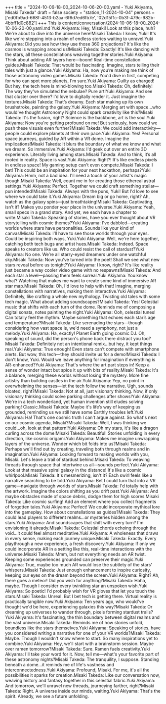 +++
title = "2024-10-06-18-00_2024-10-06-20-00.yaml - Yuki Akiyama, Misaki Takeda"
draft = false
society = "station_11-2024-10-04"
persons = ['ed0fb9ad-668f-4513-b2aa-6f6d7ed6fb7e', '02d15f1c-0b3f-479c-982b-4bbff1d0c882']
+++
This is content/conversation/2024-10-06-18-00_2024-10-06-20-00.yaml.md
Yuki Akiyama: Hey, Misaki! Look at this place, huh? We're about to dive into the universe here!Misaki Takeda: I know, Yuki! It's like we're stepping into a realm of endless stories waiting to unravel.Yuki Akiyama: Did you see how they use those 360 projections? It's like the cosmos is wrapping around us!Misaki Takeda: Exactly! It's like dancing with the stars, all these constellations weaving together stories.Yuki Akiyama: Think about adding AR layers here—boom! Real-time constellation guides.Misaki Takeda: That would be fascinating. Imagine, stars telling their tales with just a glance.Yuki Akiyama: Ha, now you’re making me think of those astronomy video games.Misaki Takeda: You'd dive in first, competing for who can spot more planets, I'm sure.Yuki Akiyama: Guilty as charged! But hey, the tech here is mind-blowing too.Misaki Takeda: Oh, definitely! The way they've simulated the nebulae? Pure art!Yuki Akiyama: And see that cluster over there? I'd love to digitally render it. Just imagine the textures.Misaki Takeda: That’s dreamy. Each star making up its own brushstroke, painting the galaxy.Yuki Akiyama: Merging art with space...who would've thought Astronomy Night could spark creativity like this?Misaki Takeda: It's the fusion, right? Science is the backbone, art is the soul.Yuki Akiyama: Now you're getting profound on me! But seriously, how could we push these visuals even further?Misaki Takeda: We could add interactivity—people could explore planets at their own pace.Yuki Akiyama: Yes! Personal space journeys, guided by AR within a VR dome. Imagine the implications!Misaki Takeda: It blurs the boundary of what we know and what we dream. So immersive.Yuki Akiyama: I'd geek out over an entire 3D experience. Literally living among stars.Misaki Takeda: And to think, it’s all rooted in reality. Space is vast.Yuki Akiyama: Right?! It's like endless pixels in endless space! My gaming setup can't even compete.Misaki Takeda: I bet! This could be an inspiration for your next hackathon, perhaps?Yuki Akiyama: Hmm, not a bad idea. I'll need a touch of your artist's magic though.Misaki Takeda: Well, count me in for creating those ethereal astral settings.Yuki Akiyama: Perfect. Together we could craft something stellar—pun intended!Misaki Takeda: Always with the puns, Yuki! But I'd love to see where we could take it.Yuki Akiyama: Dream big or go home, right? Ah, watch as the galaxy spins—just breathtaking!Misaki Takeda: Captivating, isn’t it? Makes you ponder your place in the universe.Yuki Akiyama: Yeah, small specs in a grand story. And yet, we each have a chapter to write.Misaki Takeda: Speaking of stories, have you ever thought about VR storytelling with cosmic themes?Yuki Akiyama: I've dabbled—creating worlds where stars have personalities. Sounds like your kind of canvas!Misaki Takeda: I'll have to see those worlds through your eyes. Could be inspiring both ways, Yuki.Yuki Akiyama: Well, we're here together, catching both tech bugs and artist hues.Misaki Takeda: Indeed. Space speaks to creators like us. Who could resist the call of stardust?Yuki Akiyama: No one. We’re all starry-eyed dreamers under one watchful sky.Misaki Takeda: Now you've turned into the poet! Shall we see what new stars reveal before us tonight?Yuki Akiyama: I know, right? It's like reality just became a way cooler video game with no respawns!Misaki Takeda: And each star a level—passing them feels surreal.Yuki Akiyama: You know what? Watching that makes me want to create some kind of immersive AR star map.Misaki Takeda: Oh, I'd love to help with that! Imagine, merging constellations with narratives, making them interactive.Yuki Akiyama: Definitely, like crafting a whole new mythology. Twisting old tales with some tech magic. What about adding soundscapes?Misaki Takeda: Yes! Celestial music that shifts with each turn of the dome. Reminds me of composing a digital sonata, notes painting the night.Yuki Akiyama: Ooh, celestial tunes! Can totally feel the rhythm. Maybe something that echoes each star’s age and temperature?Misaki Takeda: Like serenading the stars—though considering how vast space is, we'd need a symphony, not just a melody.Yuki Akiyama: Ha, exactly! Planet Earth going cosmic DJ. Oh, speaking of sound, did the person's phone back there distract you too?Misaki Takeda: Definitely not an intentional remix...but hey, it kept things real.Yuki Akiyama: True enough! Even stars can’t compete with smartphone alerts. But wow, this tech—they should invite us for a demo!Misaki Takeda: I don't know, Yuki. Would we leave anything for imagination if everything is AR-enhanced?Yuki Akiyama: That's where the art part steps in! Keep a sense of wonder intact but spice it up with bits of reality.Misaki Takeda: It's a balance, merging these worlds without losing the mystery. More fine artistry than building castles in the air.Yuki Akiyama: Yep, no point in overwhelming the senses—let the tech follow the narrative. Ugh, sounds bloated, right?Misaki Takeda: Not at all, just visionary thinking. Now, if only visionary thinking could solve parking challenges after shows!Yuki Akiyama: We're in a tech wonderland, yet human invention still eludes solving parking! Classic.Misaki Takeda: Maybe it's life’s way of keeping us grounded, reminding us we still have some Earthly troubles left.Yuki Akiyama: Ha! That's one cosmic truth I can't argue against. So what's next on our cosmic agenda, Misaki?Misaki Takeda: Well, I was thinking we could...oh, look at that pattern!Yuki Akiyama: Oh my stars, it's like a dragon curling across the dome!Misaki Takeda: Beautiful! Stories unfolding in every direction, like cosmic origami.Yuki Akiyama: Makes me imagine unwrapping layers of the universe. Wonder which bit folds into us?Misaki Takeda: Perhaps we'll find out by creating, traveling both through realms and in imagination.Yuki Akiyama: Looking forward to making worlds with you, Misaki. Let's leave a trail of stardust behind.Misaki Takeda: To weaving threads through space that intertwine us all—sounds perfect.Yuki Akiyama: Look at that massive spiral galaxy in the distance! It's like a cosmic whirlpool.Misaki Takeda: It's mesmerizing, isn't it? Each swirl feels like a narrative searching to be told.Yuki Akiyama: Bet I could turn that into a VR game—navigate through worlds of stars.Misaki Takeda: I'd totally help with the artwork. Imagine the colors shifting as you drift past.Yuki Akiyama: And maybe obstacles made of space debris, dodge them for high scores.Misaki Takeda: Like cosmic surfing! Add an element where you collect fragments of forgotten tales.Yuki Akiyama: Perfect! We could incorporate mythical lore into the gameplay. How about constellations as guides?Misaki Takeda: They could lead players to different realms...or mysteries hidden among the stars.Yuki Akiyama: And soundscapes that shift with every turn? I'm envisioning it already.Misaki Takeda: Celestial chords echoing through the void...it could feel almost meditative.Yuki Akiyama: A wholeness that draws in every sense, making each journey unique.Misaki Takeda: Exactly. Every playthrough a new experience, a fresh discovery.Yuki Akiyama: If only we could incorporate AR in a setting like this, real-time interactions with the universe.Misaki Takeda: Mmm, but not everything needs an AR twist. Keeping some experiences grounded can preserve their magic.Yuki Akiyama: True, maybe too much AR would lose the subtlety of the stars' whispers.Misaki Takeda: Just enough enhancement to inspire curiosity, keeping our eyes on the dream beyond the screen.Yuki Akiyama: Right? Ah, there goes a meteor! Did you wish for anything?Misaki Takeda: Haha, maybe. Though I consider every twinkling star an unspoken wish.Yuki Akiyama: So poetic! I'd probably wish for VR gloves that let you touch the stars.Misaki Takeda: Unreal. But I bet tech is getting there. Virtual reality is practically tangible now.Yuki Akiyama: Ten years ago, who would've thought we'd be here, experiencing galaxies this way?Misaki Takeda: Or dreaming up universes to wander through, pixels forming stardust trails?Yuki Akiyama: It's fascinating, the thin boundary between digital realms and the vast universe.Misaki Takeda: Reminds me of how stories unfold, boundless like the stars themselves.Yuki Akiyama: Speaking of stories, have you considered writing a narrative for one of your VR worlds?Misaki Takeda: Maybe. Though I wouldn't know where to start. So many inspirations yet to combine.Yuki Akiyama: Hey, we'll start with a brainstorm session. Maybe over ramen tomorrow?Misaki Takeda: Sure. Ramen fuels creativity.Yuki Akiyama: I'll take your word for it. Now, tell me—what's your favorite part of these astronomy nights?Misaki Takeda: The tranquility, I suppose. Standing beneath a dome...it reminds me of life's vastness and interconnectedness.Yuki Akiyama: Profound, Misaki. For me, it's all the possibilities it sparks for creation.Misaki Takeda: Like our conversation now, weaving history and fantasy together in this celestial fabric.Yuki Akiyama: And tomorrow, we'll unravel new threads, journeying farther, right?Misaki Takeda: Right. A universe inside our minds, waiting.Yuki Akiyama: That's the spirit. Already, we see a future unfolding.